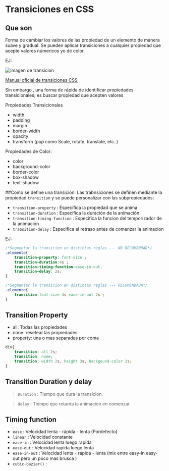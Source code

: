 # Transiciones en CSS
## Que son
Forma de cambiar los valores de las propiedad de un elemento  de manera suave y gradual. Se pueden aplicar transiciones a cualquier propiedad que acepte valores númericos yo de color.

EJ:

![imagen de transicion](https://storage.stfalcon.com/uploads/images/5881e0b98e717.webp)


[Manual oficial de transiciones CSS](https://developer.mozilla.org/en-US/docs/Web/CSS/CSS_transitions/Using_CSS_transitions)

Sin embargo , una forma de rápida de identificar propiedades transicionales; es buscar  propiedad que acepten valores 

Propiedades Transicionales
- width
- padding
- margin
- border-width
- opacity
- transform (pop como Scale, rotate, translate, etc..)

Propiedades de Color:
- color
- background-color
- border-color
- box-shadow
- text-shadow

##Como se define una transicion:
Las trabnsiciones se definen mediante la propiedad `transition` y se puede personalizar con las subpropiedades: 
- `transition-property`         : Especifica la propiedad que se anima 
- `transition-duration`         : Especifica la duración de la animación
- `transition-timing-function`  : Especifica la funcion del temporizador de la animacion
- `trabsition-delay`            : Especifica el retraso antes de comenzar la animacion

EJ:
```css
/*Segmentar la transicion en distintas reglas --- NO RECOMENDAD*/
.elemento{
    transition-property: font-size ;
    transition-duration:4s ;
    transition-timing-function:ease-in-out;
    transition-delay: 2s;
}

/*Segmentar la transicion en distintas reglas --- RECOMENDADA*/
.elemento{
    transition:font-size 4s ease-in-out 2s ;
}
```

## Transition Property
- all:      Todas las propiedades
- none:     resetear las propiedades
- property: una o mas separadas por coma

```css
div{
    transition: all 2s;
    transition: none;
    transition: width 2s, height 3s, backgound-color 2s; 
}

```
## Transition Duration y delay

>`Duration` : Tiempo que dura la transicion.

>`delay` : Tiempo que retarda la animacion en comenzar

## Timing function

- `ease`            : Velocidad lenta - rápida - lenta  (Pordefecto)
- `linear`          : Velocidad constante
- `ease-in`         : Velocidad lenta luego rapida
- `ease-out`        : Velocidad rapida luego lenta
- `ease-in-out`     : Velocidad lenta - rápida - lenta (mix entre easy-in easy-out pero un poco mas brusca )
- `cubic-bazier()`  :
